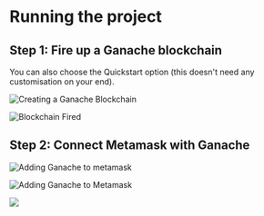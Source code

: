 # Running the project

## Step 1: Fire up a Ganache blockchain

You can also choose the Quickstart option (this doesn't need any customisation on your end).

![Creating a Ganache Blockchain](https://i.imgur.com/fCWh4vn.jpg)

![Blockchain Fired](https://i.imgur.com/bP06mLY.png)

## Step 2: Connect Metamask with Ganache

![Adding Ganache to metamask](https://i.imgur.com/fKi3Si7.png)

![Adding Ganache to Metamask](https://i.imgur.com/usw4jWh.png)

![](https://i.imgur.com/zaJ3Vae.png)
